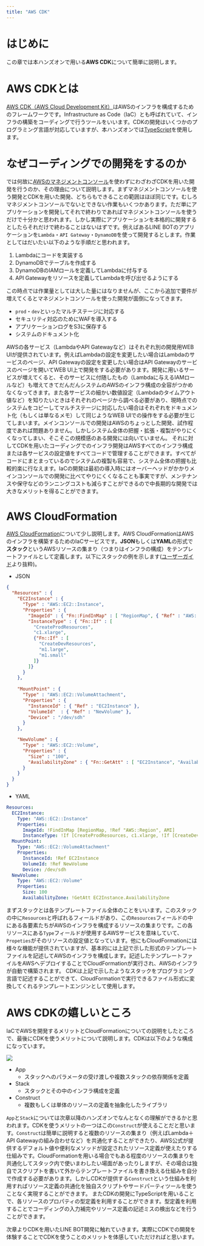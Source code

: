 ```yaml
---
title: "AWS CDK"
---
```


# はじめに

この章では本ハンズオンで用いる**AWS CDK**について簡単に説明します。

# AWS CDKとは

[AWS CDK（AWS Cloud Development Kit）](https://aws.amazon.com/jp/cdk/)はAWSのインフラを構成するためのフレームワークです。Infrastructure as Code（IaC）とも呼ばれていて、インフラの構築をコーディングで行うツールをいいます。CDKの開発はいくつかのプログラミング言語が対応していますが、本ハンズオンでは[TypeScript](https://www.typescriptlang.org/)を使用します。

# なぜコーディングでの開発をするのか

では何故に[AWSのマネジメントコンソール](https://aws.amazon.com/jp/console/)を使わずにわざわざCDKを用いた開発を行うのか、その理由について説明します。まずマネジメントコンソールを使う開発とCDKを用いた開発、どちらもできることの範囲はほぼ同じです。むしろマネジメントコンソールでないとできない作業もいくつかあります。ただ単にアプリケーションを開発してそれで終わりであればマネジメントコンソールを使うだけで十分かと思われます。しかし実際にアプリケーションを本格的に開発するとしたらそれだけで終わることはないはずです。例えばあるLINE BOTのアプリケーションを`Lambda`・`API Gateway`・`DynamoDB`を使って開発するとします。作業としてはだいたい以下のような手順だと思われます。

1. Lambdaにコードを実装する
2. DynamoDBでテーブルを作成する
3. DynamoDBのIAMロールを定義してLambdaに付与する
4. API Gatewayをリソースを定義してLambdaを呼び出せるようにする

この時点では作業量としては大した量にはなりませんが、ここから追加で要件が増えてくるとマネジメントコンソールを使った開発が面倒になってきます。

- `prod`・`dev`といったマルチステージに対応する
- セキュリティ対応のためにWAFを導入する
- アプリケーションログをS3に保存する
- システムのドキュメント化

AWSの各サービス（LambdaやAPI Gatewayなど）はそれぞれ別の開発用WEB UIが提供されています。例えばLambdaの設定を変更したい場合はLambdaのサービスのページ、API Gatewayの設定を変更したい場合はAPI Gatewayのサービスのページを開いてWEB UI上で開発をする必要があります。開発に用いるサービスが増えてくると、そのサービスに付随したもの（Lambdaに与えるIAMロールなど）も増えてきてだんだんシステムのAWSのインフラ構成の全容がつかめなくなってきます。また各サービスの細かい数値設定（Lambdaのタイムアウト値など）を知りたいときはそれぞれのページから調べる必要があり、現時点でのシステムをコピーしてマルチステージに対応したい場合はそれぞれをドキュメント化（もしくは単なるメモ）して同じようなWEB UIでの操作をする必要が生じてしまいます。メインコンソールでの開発はAWSのちょっとした開発、試作程度であれば問題ありません。しかしシステム全体の把握・拡張・複製がやりにくくなってしまい、そこそこの規模感のある開発には向いていません。
それに対してCDKを用いたコーディングでのインフラ開発はAWSすべてのインフラ構成または各サービスの設定値をすべてコードで管理することができます。すべてがコードにまとまっているのでシステムの複製も容易で、システム全体の把握も比較的楽に行なえます。IaCの開発は最初の導入時にはオーバーヘッドがかかりメインコンソールでの開発に比べてやりにくくなることも事実ですが、メンテナンスや保守などのランニングコストも減らすことができるので中長期的な開発では大きなメリットを得ることができます。

# AWS CloudFormation

[AWS CloudFormation](https://aws.amazon.com/jp/cloudformation/)について少し説明します。AWS CloudFormationはAWSのインフラを構築するためのIaCサービスです。**JSON**もしくは**YAML**の形式で**スタック**というAWSリソースの集まり（つまりはインフラの構成）をテンプレートファイルとして定義します。以下にスタックの例を示します([ユーザーガイド](https://docs.aws.amazon.com/ja_jp/AWSCloudFormation/latest/UserGuide/conditions-sample-templates.html)より抜粋)。

- JSON

```json
{
  "Resources" : {
    "EC2Instance" : {
      "Type" : "AWS::EC2::Instance",
      "Properties" : {
        "ImageId" : { "Fn::FindInMap" : [ "RegionMap", { "Ref" : "AWS::Region" }, "AMI" ]},
        "InstanceType" : { "Fn::If" : [
          "CreateProdResources",
          "c1.xlarge",
          {"Fn::If" : [
            "CreateDevResources",
            "m1.large",
            "m1.small"
          ]}
        ]}
      }
    },
    
    "MountPoint" : {
      "Type" : "AWS::EC2::VolumeAttachment",
      "Properties" : {
        "InstanceId" : { "Ref" : "EC2Instance" },
        "VolumeId"  : { "Ref" : "NewVolume" },
        "Device" : "/dev/sdh"
      }
    },

    "NewVolume" : {
      "Type" : "AWS::EC2::Volume",
      "Properties" : {
        "Size" : "100",
        "AvailabilityZone" : { "Fn::GetAtt" : [ "EC2Instance", "AvailabilityZone" ]}
      }
    }
  }
}
```

- YAML

```yml
Resources:
  EC2Instance:
    Type: "AWS::EC2::Instance"
    Properties:
      ImageId: !FindInMap [RegionMap, !Ref "AWS::Region", AMI]
      InstanceType: !If [CreateProdResources, c1.xlarge, !If [CreateDevResources, m1.large, m1.small]]    
  MountPoint:
    Type: "AWS::EC2::VolumeAttachment"
    Properties:
      InstanceId: !Ref EC2Instance
      VolumeId: !Ref NewVolume
      Device: /dev/sdh
  NewVolume:
    Type: "AWS::EC2::Volume"
    Properties:
      Size: 100
      AvailabilityZone: !GetAtt EC2Instance.AvailabilityZone
```

まずスタックとは各テンプレートファイル全体のことをいいます。このスタックの中に`Resources`と呼ばれるフィールドがあり、この`Resources`フィールドの中にある各要素たちがAWSのインフラを構成するリソースの集まりです。この各リソースにある`Type`フィールドが使用するAWSサービスを意味していて、`Propeties`がそのリソースの設定値となっています。他にもCloudFormationには様々な機能が提供されていますが、基本的には上記で示した形式のテンプレートファイルを記述してAWSのインフラを構成します。記述したテンプレートファイルをAWSへデプロイすることでCloudFormationが実行され、AWSのインフラが自動で構築されます。
CDKは上記で示したようなスタックをプログラミング言語で記述することができて、CloudFormationで実行できるファイル形式に変換してくれるテンプレートエンジンとして使用します。

# AWS CDKの嬉しいところ

IaCでAWSを開発するメリットとCloudFormationについての説明をしたところで、最後にCDKを使うメリットについて説明します。CDKは以下のような構成になっています。

![](https://storage.googleapis.com/zenn-user-upload/e6nm1uekm12zzrgz706s9lc9ynfr)

- App
  - スタックへのパラメータの受け渡しや複数スタックの依存関係を定義
- Stack
  - スタックとその中のインフラ構成を定義
- Construct
  - 複数もしくは単体のリソースの定義を抽象化したライブラリ

`App`と`Stack`については次章以降のハンズオンでなんとなくの理解ができるかと思われます。CDKを使うメリットの一つはこの`Construct`が使えることだと思います。`Construct`は簡単に説明すると複数のリソースの集まり（例えばLambda＋API Gatewayの組み合わせなど）を共通化することができたり、AWS公式が提供するデフォルト値や便利なメソッドが設定されたリソース定義が使えたりする仕組みです。CloudFormationを用いる場合でもある程度のリソースの集まりを共通化してスタック内で使いまわしたい場面があったりしますが、その場合は独自でスクリプトを書いて外からテンプレートファイルを書き換える仕組みを自分で作成する必要があります。しかしCDKが提供する`Construct`という仕組みを利用すればリソース定義の共通化を独自スクリプトやサードパーティツールを使うことなく実現することができます。
またCDKの開発にTypeScriptを用いることで、各リソースのプロパティの型定義を利用することができます。型定義を利用することでコーディングの入力補完やリソース定義の記述ミスの検出などを行うことができます。

次章よりCDKを用いたLINE BOT開発に触れていきます。実際にCDKでの開発を体験することでCDKを使うことのメリットを体感していただければと思います。